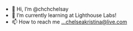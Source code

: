 - 👋 Hi, I’m @chchchelsay
- 🌱 I’m currently learning at Lighthouse Labs!
- 📫 How to reach me ...chelseakristina@live.com

<!---
chchchelsay/chchchelsay is a ✨ special ✨ repository because its `README.md` (this file) appears on your GitHub profile.
You can click the Preview link to take a look at your changes.
--->
